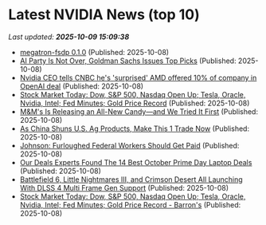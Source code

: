 # Latest NVIDIA News (top 10)
_Last updated: **2025-10-09 15:09:38**_

- [megatron-fsdp 0.1.0](https://pypi.org/project/megatron-fsdp/0.1.0/) (Published: 2025-10-08)
- [AI Party Is Not Over, Goldman Sachs Issues Top Picks](https://biztoc.com/x/d146300be3923e24) (Published: 2025-10-08)
- [Nvidia CEO tells CNBC he's 'surprised' AMD offered 10% of company in OpenAI deal](https://thefly.com/permalinks/entry.php/id4210057/NVDA;AMD-Nvidia-CEO-tells-CNBC-hes-surprised-AMD-offered--of-company-in-OpenAI-deal) (Published: 2025-10-08)
- [Stock Market Today: Dow, S&P 500, Nasdaq Open Up; Tesla, Oracle, Nvidia, Intel; Fed Minutes; Gold Price Record](https://biztoc.com/x/fe602830dba07efa) (Published: 2025-10-08)
- [M&M's Is Releasing an All-New Candy—and We Tried It First](https://biztoc.com/x/c4e2b9d900c0880d) (Published: 2025-10-08)
- [As China Shuns U.S. Ag Products, Make This 1 Trade Now](https://biztoc.com/x/9d4230eccb12f1d5) (Published: 2025-10-08)
- [Johnson: Furloughed Federal Workers Should Get Paid](https://biztoc.com/x/64fd7f760d51dfb9) (Published: 2025-10-08)
- [Our Deals Experts Found The 14 Best October Prime Day Laptop Deals](https://www.forbes.com/sites/forbes-personal-shopper/2025/10/08/prime-day-laptop-deals/) (Published: 2025-10-08)
- [Battlefield 6, Little Nightmares III, and Crimson Desert All Launching With DLSS 4 Multi Frame Gen Support](https://wccftech.com/battlefield-6-little-nightmares-iii-and-crimson-desert-all-launching-with-dlss-4-multi-frame-gen-support/) (Published: 2025-10-08)
- [Stock Market Today: Dow, S&P 500, Nasdaq Open Up; Tesla, Oracle, Nvidia, Intel; Fed Minutes; Gold Price Record - Barron's](https://slashdot.org/firehose.pl?op=view&amp;id=179714030) (Published: 2025-10-08)
